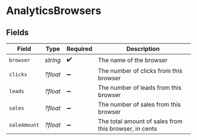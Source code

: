 # AnalyticsBrowsers


## Fields

| Field                                                 | Type                                                  | Required                                              | Description                                           |
| ----------------------------------------------------- | ----------------------------------------------------- | ----------------------------------------------------- | ----------------------------------------------------- |
| `browser`                                             | *string*                                              | :heavy_check_mark:                                    | The name of the browser                               |
| `clicks`                                              | *?float*                                              | :heavy_minus_sign:                                    | The number of clicks from this browser                |
| `leads`                                               | *?float*                                              | :heavy_minus_sign:                                    | The number of leads from this browser                 |
| `sales`                                               | *?float*                                              | :heavy_minus_sign:                                    | The number of sales from this browser                 |
| `saleAmount`                                          | *?float*                                              | :heavy_minus_sign:                                    | The total amount of sales from this browser, in cents |